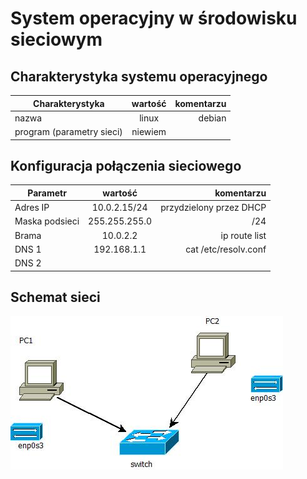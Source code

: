 System operacyjny w środowisku sieciowym
=========================================

Charakterystyka systemu operacyjnego
------------------------------------

| Charakterystyka | wartość           | komentarzu |
| ------------- |:-------------:| -----:|
| nazwa      | linux | debian |
| program (parametry sieci)      | niewiem |  |


Konfiguracja połączenia sieciowego
----------------------------------

| Parametr | wartość           | komentarzu |
| ------------- |:-------------:| -----:|
| Adres IP      | 10.0.2.15/24 | przydzielony przez DHCP |
| Maska podsieci      | 255.255.255.0 | /24 |
| Brama      | 10.0.2.2 | ip route list |
| DNS 1      | 192.168.1.1 | cat /etc/resolv.conf |
| DNS 2      |  |  |

Schemat sieci
-------------




![alt schemat](https://github.com/Agata-Kucharska/sk-2019/blob/master/cwiczenia-1/AKcw1.jpeg)

